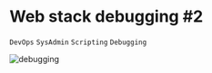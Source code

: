 # Web stack debugging #2

`DevOps`
`SysAdmin`
`Scripting`
`Debugging`

![debugging](https://s3.amazonaws.com/intranet-projects-files/holbertonschool-sysadmin_devops/287/99littlebugsinthecode-holberton.jpg) 
